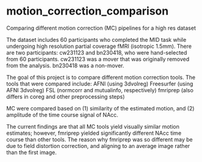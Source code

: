 # motion_correction_comparison
 Comparing different motion correction (MC) pipelines for a high res dataset

The dataset includes 60 participants who completed the MID task while undergoing high resolution partial coverage fMRI (isotropic 1.5mm).
There are two participants: cw231123 and bn230418, who were hand-selected from 60 participants. 
cw231123 was a mover that was originally removed from the analysis. bn230418 was a non-mover.

The goal of this project is to compare different motion correction tools. The tools that were compared include:
AFNI (using 3dvolreg)
Freesurfer (using AFNI 3dvolreg)
FSL (normcorr and mutualinfo, respectively)
fmriprep (also differs in coreg and other preprocessing steps)

MC were compared based on (1) similarity of the estimated motion, and (2) amplitude of the time course signal of NAcc.

The current findings are that all MC tools yield visually similar motion estimates; however, fmriprep yielded significantly different NAcc time course than other tools.
The reason why fmriprep was so different may be due to field distortion correction, and aligning to an average image rather than the first image.